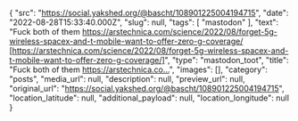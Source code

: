{
  "src": "https://social.yakshed.org/@bascht/108901225004194715",
  "date": "2022-08-28T15:33:40.000Z",
  "slug": null,
  "tags": [
    "mastodon"
  ],
  "text": "Fuck both of them https://arstechnica.com/science/2022/08/forget-5g-wireless-spacex-and-t-mobile-want-to-offer-zero-g-coverage/ [https://arstechnica.com/science/2022/08/forget-5g-wireless-spacex-and-t-mobile-want-to-offer-zero-g-coverage/]",
  "type": "mastodon_toot",
  "title": "Fuck both of them https://arstechnica.co…",
  "images": [],
  "category": "posts",
  "media_url": null,
  "description": null,
  "preview_url": null,
  "original_url": "https://social.yakshed.org/@bascht/108901225004194715",
  "location_latitude": null,
  "additional_payload": null,
  "location_longitude": null
}